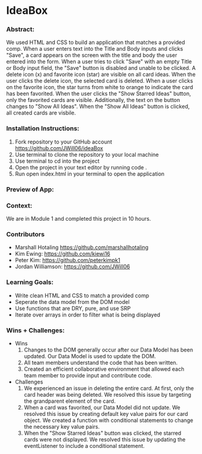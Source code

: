 # IdeaBox

### Abstract:
We used HTML and CSS to build an application that matches a provided comp. When a user enters text into the Title and Body inputs and clicks "Save", a card appears on the screen with the title and body the user entered into the form. When a user tries to click "Save" with an empty Title or Body input field, the "Save" button is disabled and unable to be clicked. A delete icon (x) and favorite icon (star) are visible on all card ideas. When the user clicks the delete icon, the selected card is deleted. When a user clicks on the favorite icon, the star turns from white to orange to indicate the card has been favorited. When the user clicks the "Show Starred Ideas" button, only the favorited cards are visible. Additionally, the text on the button changes to "Show All Ideas". When the "Show All Ideas" button is clicked, all created cards are visbile. 

### Installation Instructions:
1. Fork repository to your GitHub account https://github.com/JWill06/ideaBox 
2. Use terminal to clone the repository to your local machine
3. Use terminal to cd into the project
4. Open the project in your text editor by running code . 
5. Run open index.html in your terminal to open the application

### Preview of App:

### Context:
We are in Module 1 and completed this project in 10 hours.

### Contributors
* Marshall Hotaling https://github.com/marshallhotaling
* Kim Ewing: https://github.com/kiewi16 
* Peter Kim: https://github.com/peterkimpk1
* Jordan Williamson: https://github.com/JWill06

### Learning Goals:
* Write clean HTML and CSS to match a provided comp
* Seperate the data model from the DOM model
* Use functions that are DRY, pure, and use SRP
* Iterate over arrays in order to filter what is being displayed 

### Wins + Challenges:
* Wins
  1. Changes to the DOM generally occur after our Data Model has been updated. Our Data Model is used to update the DOM.
  2. All team members understand the code that has been written.
  3. Created an efficient collaborative environment that allowed each team member to provide input and contribute code. 
* Challenges
  1. We experienced an issue in deleting the entire card. At first, only the card header was being deleted. We resolved this issue by targeting the grandparent element of the card. 
  2. When a card was favorited, our Data Model did not update. We resolved this issue by creating default key value pairs for our card object. We created a function with conditional statements to change the necessary key value pairs.
  3. When the "Show Starred Ideas" button was clicked, the starred cards were not displayed. We resolved this issue by updating the eventListener to include a conditional statement. 
     
